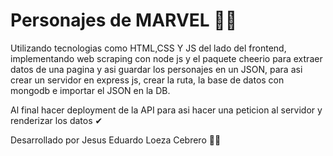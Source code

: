 # Personajes de MARVEL 🦸‍♂️
Utilizando tecnologias como HTML,CSS Y JS del lado del frontend, implementando web scraping con node js 
y el paquete cheerio para extraer datos de una pagina y asi guardar los personajes en un JSON, para asi crear un servidor en express js, crear la ruta, la base de datos con mongodb e importar el JSON en la DB.

Al final hacer deployment de la API para asi hacer una peticion al servidor y renderizar los datos ✔

Desarrollado por Jesus Eduardo Loeza Cebrero 👨‍💻



